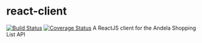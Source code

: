 # react-client
[![Build Status](https://travis-ci.org/daud1/react-client.svg?branch=master)](https://travis-ci.org/daud1/react-client)
[![Coverage Status](https://coveralls.io/repos/github/daud1/react-client/badge.svg?branch=master)](https://coveralls.io/github/daud1/react-client?branch=master)
A ReactJS client for the Andela Shopping List API
